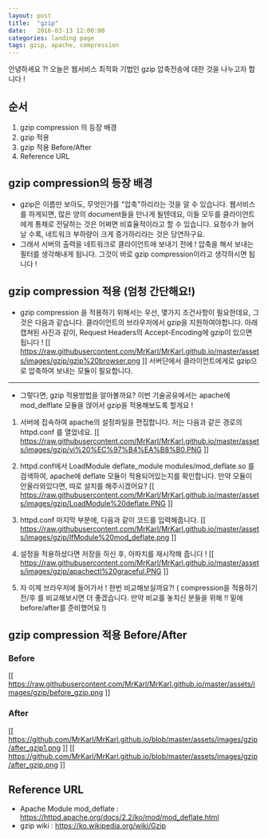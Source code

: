 ```yaml
---
layout: post
title:  "gzip"
date:   2016-03-13 12:00:00
categories: landing page
tags: gzip, apache, compression
---
```

안녕하세요 ?!
오늘은 웹서비스 최적화 기법인 gzip 압축전송에 대한 것을 나누고자 합니다 !

## 순서
1. gzip compression 의 등장 배경
2. gzip 적용
3. gzip 적용 Before/After
4. Reference URL

## gzip compression의 등장 배경
- gzip은 이름만 보아도, 무엇인가를 "압축"하리라는 것을 알 수 있습니다.
웹서비스를 하게되면, 많은 양의 document들을 만나게 될텐데요, 이들 모두를 클라이언트에게 통채로 전달하는 것은 어쩌면 비효율적이라고 할 수 있습니다. 요청수가 늘어날 수록, 네트워크 부하량이 크게 증가하리라는 것은 당연하구요.
- 그래서 서버의 출력을 네트워크로 클라이언트에 보내기 전에 ! 압축을 해서 보내는 필터를 생각해내게 됩니다. 그것이 바로 gzip compression이라고 생각하시면 됩니다 !

## gzip compression 적용 (엄청 간단해요!)
- gzip compression 을 적용하기 위해서는 우선, 몇가지 조건사항이 필요한데요, 그것은 다음과 같습니다.
클라이언트의 브라우저에서 gzip을 지원하여야합니다. 아래 캡쳐된 사진과 같이, Request Headers의 Accept-Encoding에 gzip이 있으면 됩니다 !
[[ https://raw.githubusercontent.com/MrKarl/MrKarl.github.io/master/assets/images/gzip/gzip%20browser.png ]]
서버단에서 클라이언트에게로 gzip으로 압축하여 보내는 모듈이 필요합니다.

---
- 그렇다면, gzip 적용방법을 알아볼까요? 이번 기술공유에서는 apache에 mod_delflate 모듈을 얹어서 gzip을 적용해보도록 할게요 !
1. 서버에 접속하여 apache의 설정파일을 편집합니다. 저는 다음과 같은 경로의 httpd.conf 를 열었네요.
[[ https://raw.githubusercontent.com/MrKarl/MrKarl.github.io/master/assets/images/gzip/vi%20%EC%97%B4%EA%B8%B0.PNG ]]

2. httpd.conf에서 LoadModule deflate_module modules/mod_deflate.so 를 검색하여, apache에 deflate 모듈이 적용되어있는지를 확인합니다. 만약 모듈이 안올라와있다면, 따로 설치를 해주시겠어요?
[[ https://raw.githubusercontent.com/MrKarl/MrKarl.github.io/master/assets/images/gzip/LoadModule%20deflate.PNG ]]

3. httpd.conf 마지막 부분에, 다음과 같이 코드를 입력해줍니다. 
[[ https://raw.githubusercontent.com/MrKarl/MrKarl.github.io/master/assets/images/gzip/IfModule%20mod_deflate.png ]]

4. 설정을 적용하셨다면 저장을 하신 후, 아파치를 재시작해 줍니다 !
[[ https://raw.githubusercontent.com/MrKarl/MrKarl.github.io/master/assets/images/gzip/apachectl%20graceful.PNG ]]

5. 자 이제 브라우저에 들어가서 ! 한번 비교해보실까요?!
( compression을 적용하기 전/후 를 비교해보시면 더 좋겠습니다. 만약 비교를 놓치신 분들을 위해 !! 밑에 before/after를 준비했어요 !)

## gzip compression 적용 Before/After
### Before
[[ https://raw.githubusercontent.com/MrKarl/MrKarl.github.io/master/assets/images/gzip/before_gzip.png ]]
### After
[[ https://github.com/MrKarl/MrKarl.github.io/blob/master/assets/images/gzip/after_gzip1.png ]]
[[ https://github.com/MrKarl/MrKarl.github.io/blob/master/assets/images/gzip/after_gzip.png ]]

## Reference URL
- Apache Module mod_deflate : https://httpd.apache.org/docs/2.2/ko/mod/mod_deflate.html
- gzip wiki : https://ko.wikipedia.org/wiki/Gzip